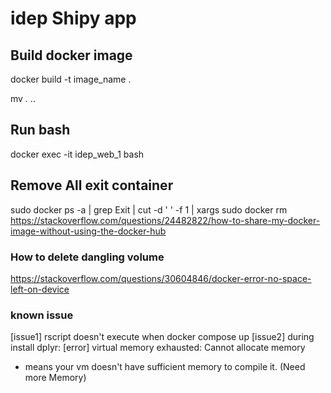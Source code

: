 # idep Shipy app 

## Build docker image
docker build -t image_name .


mv *.* ..

## Run bash
docker exec -it idep_web_1 bash

## Remove All exit container
sudo docker ps -a | grep Exit | cut -d ' ' -f 1 | xargs sudo docker rm
https://stackoverflow.com/questions/24482822/how-to-share-my-docker-image-without-using-the-docker-hub

### How to delete dangling volume 
https://stackoverflow.com/questions/30604846/docker-error-no-space-left-on-device

### known issue 
[issue1] rscript doesn't execute when docker compose up
[issue2] during install dplyr: [error] virtual memory exhausted: Cannot allocate memory

+ means your vm doesn't have sufficient memory to compile it. (Need more Memory)

